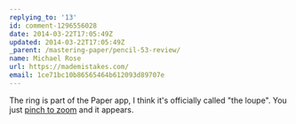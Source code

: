 ```yaml
---
replying_to: '13'
id: comment-1296556028
date: 2014-03-22T17:05:49Z
updated: 2014-03-22T17:05:49Z
_parent: /mastering-paper/pencil-53-review/
name: Michael Rose
url: https://mademistakes.com/
email: 1ce71bc10b86565464b612093d89707e
---
```


The ring is part of the Paper app, I think it's officially called "the loupe".
You just
[pinch to zoom](https://mademistakes.com/mastering-paper/moving-the-loupe/) and
it appears.

